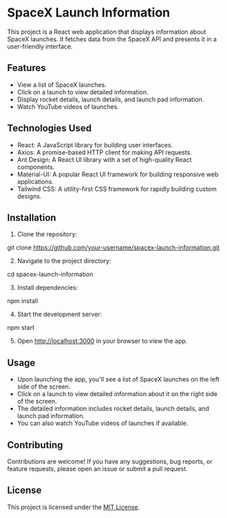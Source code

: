 # SpaceX Launch Information

This project is a React web application that displays information about SpaceX launches. It fetches data from the SpaceX API and presents it in a user-friendly interface.

## Features

- View a list of SpaceX launches.
- Click on a launch to view detailed information.
- Display rocket details, launch details, and launch pad information.
- Watch YouTube videos of launches.

## Technologies Used

- React: A JavaScript library for building user interfaces.
- Axios: A promise-based HTTP client for making API requests.
- Ant Design: A React UI library with a set of high-quality React components.
- Material-UI: A popular React UI framework for building responsive web applications.
- Tailwind CSS: A utility-first CSS framework for rapidly building custom designs.

## Installation

1. Clone the repository:

git clone https://github.com/your-username/spacex-launch-information.git


2. Navigate to the project directory:

cd spacex-launch-information


3. Install dependencies:

npm install

4. Start the development server:

npm start

5. Open [http://localhost:3000](http://localhost:3000) in your browser to view the app.

## Usage

- Upon launching the app, you'll see a list of SpaceX launches on the left side of the screen.
- Click on a launch to view detailed information about it on the right side of the screen.
- The detailed information includes rocket details, launch details, and launch pad information.
- You can also watch YouTube videos of launches if available.

## Contributing

Contributions are welcome! If you have any suggestions, bug reports, or feature requests, please open an issue or submit a pull request.

## License

This project is licensed under the [MIT License](LICENSE).
